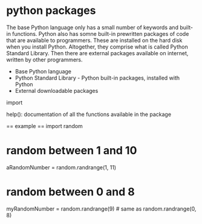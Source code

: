 # python packages
The base Python language only has a small number of keywords and built-in functions. Python also has somne built-in prewritten packages of code that are available to programmers. These are installed on the hard disk when you install Python. Altogether, they comprise what is called Python Standard Library. Then there are external packages available on internet, written by other programmers.

- Base Python language
- Python Standard Library - Python built-in packages, installed with Python
- External downloadable packages

import <packageName>

help(<packageName>): documentation of all the functions available in the package

== example ==
import random

# random between 1 and 10
aRandomNumber = random.randrange(1, 11)
# random between 0 and 8
myRandomNumber = random.randrange(9) # same as random.randrange(0, 8)



